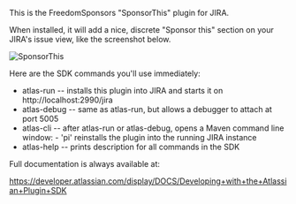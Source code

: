 This is the FreedomSponsors "SponsorThis" plugin for JIRA.

When installed, it will add a nice, discrete "Sponsor this" section on your JIRA's issue view, like the screenshot below.

![SponsorThis](freedomsponsors.github.com/freedomsponsors-jira-plugin/screenshot.png)

Here are the SDK commands you'll use immediately:

* atlas-run   -- installs this plugin into JIRA and starts it on http://localhost:2990/jira
* atlas-debug -- same as atlas-run, but allows a debugger to attach at port 5005
* atlas-cli   -- after atlas-run or atlas-debug, opens a Maven command line window:
                 - 'pi' reinstalls the plugin into the running JIRA instance
* atlas-help  -- prints description for all commands in the SDK

Full documentation is always available at:

https://developer.atlassian.com/display/DOCS/Developing+with+the+Atlassian+Plugin+SDK
